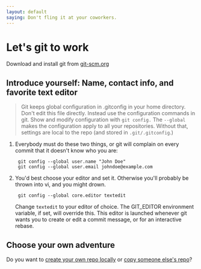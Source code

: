 ```yaml
---
layout: default
saying: Don't fling it at your coworkers.
---
```

# Let's git to work

Download and install git from [git-scm.org](http://git-scm.org/downloads)

## Introduce yourself: Name, contact info, and favorite text editor

> Git keeps global configuration in .gitconfig in your home directory. Don't edit this file directly. Instead use the configuration commands in git. Show and modify configuration with `git config.` The `--global` makes the configuration apply to all your repositories. Without that, settings are local to the repo (and stored in `.git/.gitconfig`.)

1. Everybody must do these two things, or git will complain on every commit that it doesn't know who you are:

        git config --global user.name "John Doe"
        git config --global user.email johndoe@example.com

1. You'd best choose your editor and set it. Otherwise you'll probably be thrown into vi, and you might drown.

        git config --global core.editor textedit

    Change `textedit` to your editor of choice. The GIT_EDITOR environment variable, if set, will override this.  This editor is launched whenever git wants you to create or edit a commit message, or for an interactive rebase.

## Choose your own adventure

Do you want to [create your own repo locally](init.html) or [copy someone else's repo](fork.html)?
